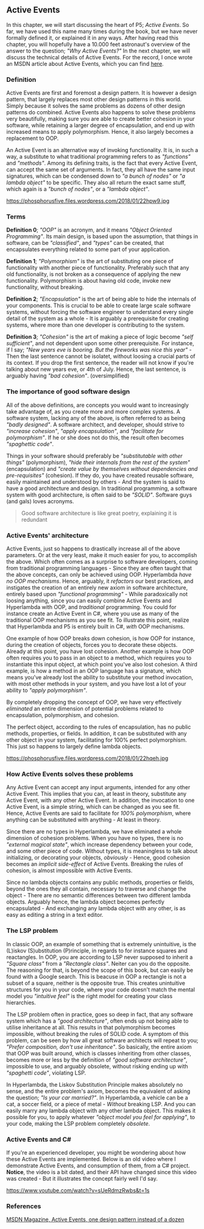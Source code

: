 ## Active Events

In this chapter, we will start discussing the heart of P5; *Active Events*. So far, we have used this name many times during the book, 
but we have never formally defined it, or explained it in any ways. After having read this chapter, you will hopefully have a 10.000 feet 
astronaut's overview of the answer to the question; *"Why Active Events?"* In the next chapter, we will discuss the technical details 
of Active Events. For the record, I once wrote an MSDN article about Active Events, which you can 
find [here](https://msdn.microsoft.com/en-us/magazine/mt795187). 

### Definition

Active Events are first and foremost a design pattern. It is however a design pattern, that largely replaces most other design patterns 
in this world. Simply because it solves the same problems as dozens of other design patterns do combined. Active Events also happens 
to solve these problems very beautifully, making sure you are able to create better cohesion in your software, while 
retaining a larger degree of encapsulation, and end up with increased means to apply polymorphism. Hence, it also largely becomes a 
replacement to OOP.

An Active Event is an alternative way of invoking functionality. It is, in such a way, a substitute to what traditional programming 
refers to as *"functions"* and *"methods"*. Among its defining traits, is the fact that every Active Event, can accept the same set 
of arguments. In fact, they all have the same input signatures, which can be condensed down to *"a bunch of nodes"* or *"a lambda object"* 
to be specific. They also all return the exact same stuff, which again is a _"bunch of nodes"_, or a *"lambda object"*.

https://phosphorusfive.files.wordpress.com/2018/01/22hpw9.jpg

### Terms

**Definition 0**; *"OOP"* is an acronym, and it means *"Object Oriented Programming"*. Its main design, is based upon the assumption, 
that things in software, can be *"classified"*, and *"types"* can be created, that encapsulates everything related to some part of your 
application.

**Definition 1**; *"Polymorphism"* is the art of substituting one piece of functionality with another piece of functionality. Preferably 
such that any old functionality, is not broken as a consequence of applying the new functionality. Polymorphism is about having old code, 
invoke new functionality, without breaking.

**Definition 2**; *"Encapsulation"* is the art of being able to hide the internals of your components. This is crucial to be able to 
create large scale software systems, without forcing the software engineer to understand every single detail of the system as a whole - 
It is arguably a prerequisite for creating systems, where more than one developer is contributing to the system.

**Definition 3**; *"Cohesion"* is the art of making a piece of logic become *"self sufficient"*, and not dependent upon some other 
prerequisite. For instance, if I say; *"New years eve is booring. But the fireworks was nice this year"* - Then the last sentence 
cannot be isolatet, without loosing a crucial parts of its context. If you drop the first sentence, the reader will not know if 
you're talking about new years eve, or 4th of July. Hence, the last sentence, is arguably having *"bad cohesion"*. (oversimplified)

### The importance of good software design

All of the above definitions, are concepts you would want to increasingly take advantage of, as you create more and more complex systems. A software 
system, lacking any of the above, is often referred to as being *"badly designed"*. A software architect, and developer, should strive 
to *"increase cohesion"*, *"apply encapsulation"*, and *"facilitate for polymorphism"*. If he or she does not do this, the result 
often becomes *"spaghettic code"*.

Things in your software should preferably be *"substitutable with other things"* (polymorphism), *"hide their internals from the rest of the system"* 
(encapsulation) and *"create value by themselves without dependencies and pre-requisites"* (cohesion). If they do, you have created 
reusable software, easily maintained and understood by others - And the system is said to have a good architecture and design. In 
traditional programming, a software system with good architecture, is often said to be _"SOLID"_. Software guys (and gals) loves acronyms.

> Good software architecture is like great poetry, explaining it is redundant

### Active Events' architecture

Active Events, just so happens to drastically increase all of the above parameters. Or at the very least, make it much easier for you, 
to accomplish the above. Which often comes as a surprise to software developers, coming from traditional programming languages - Since 
they are often taught that the above concepts, can only be achieved using OOP. Hyperlambda *have no OOP mechanisms*. Hence, arguably, 
it *refactors* our best practices, and instigates the creation of an entirely new axiom in software architecture, entirely based upon
_"functional programming"_ - While paradoxically not loosing anything, since you can easily combine Active Events and Hyperlambda with OOP, 
and *traditional* programming. You could for instance create an Active Event in C#, where you use as many of the traditional OOP mechanisms 
as you see fit. To illustrate this point, realize that Hyperlambda and P5 is entirely built in C#, _with_ OOP mechanisms.

One example of how OOP breaks down cohesion, is how OOP for instance, during the creation of objects, forces you to decorate these objects. 
Already at this point, you have lost cohesion. Another example is how OOP often requires you to pass in an object to a method, which 
requires you to instantiate this input object, at which point you've also lost cohesion. A third example, is how a method in an OOP 
language has a signature, which means you've already lost the ability to substitute your method invocation, with most other methods in 
your system, and you have lost a lot of your ability to *"apply polymorphism"*.

By completely dropping the concept of OOP, we have very effectively *eliminated* an entire dimension of potential problems related to 
encapsulation, polymorphism, and cohesion.

The perfect object, according to the rules of encapsulation, has no public methods, properties, or fields. In addition, it can be 
substituted with any other object in your system, facilitating for 100% perfect polymorphism. This just so happens to largely define 
lambda objects.

https://phosphorusfive.files.wordpress.com/2018/01/22hqeh.jpg

### How Active Events solves these problems

Any Active Event can accept any input arguments, intended for any other Active Event. This implies that you can, at least in theory, 
substitute any Active Event, with any other Active Event. In addition, the invocation to one Active Event, is a simple string, which 
can be changed as you see fit. Hence, Active Events are said to facilitate for *100% polymorphism*, where anything can be substituted 
with anything - At least in theory.

Since there are no types in Hyperlambda, we have eliminated a whole dimension of cohesion problems. When you have no types, there is 
no *"external magical state"*, which increase dependency between your code, and some other piece of code. Without types, it is 
meaningless to talk about initializing, or decorating your objects, *obviously* - Hence, good cohesion becomes an *implicit side-effect* 
of Active Events. Breaking the rules of cohesion, is almost impossible with Active Events.

Since no lambda objects contains any public methods, properties or fields, beyond the ones they all contain, necessary to traverse 
and change the object - There are no semantic differences between two different lambda objects. Arguably hence, the lambda object 
becomes perfectly encapsulated - And exchanging any lambda object with any other, is as easy as editing a string in a text editor.

### The LSP problem

In classic OOP, an example of something that is extremely unintuitive, is the (L)iskov (S)ubstitution (P)rinciple, in regards to 
for instance squares and reactangles. In OOP, you are according to LSP never supposed to inherit a *"Square class"* from a *"Rectangle class"*. 
Neiter can you do the opposite. The reasoning for that, is beyond the scope of this book, but can easily be found with a Google search. 
This is beacuse in OOP a rectangle is not a subset of a square, neither is the opposite true. This creates unintuitive structures 
for you in your code, where your code doesn't match the mental model you *"intuitive feel"* is the right model for creating your 
class hierarchies.

The LSP problem often in practice, goes so deep in fact, that any software system which has a *"good architecture"*, often ends 
up not being able to utilise inheritance at all. This results in that polymorphism becomes impossible, without breaking the rules 
of SOLID code. A symptom of this problem, can be seen by how all great software architects will repeat to 
you; *"Prefer composition, don't use inheritance"*. So basically, the entire axiom that OOP was built around, which is classes 
inheriting from other classes, becomes more or less by the definition of *"good software architecture"*, impossible to use, and 
arguably obsolete, without risking ending up with *"spaghetti code"*, violating LSP.

In Hyperlambda, the Liskov Substitution Principle makes absolutely no sense, and the entire problem's axiom, becomes the equivalent 
of asking the question; *"Is your car married?"*. In Hyperlambda, a vehicle can be a cat, a soccer field, or a piece of metal - _Without_ 
breaking LSP. And you can easily marry any lambda object with any other lambda object. This makes it possible for you, to apply 
whatever *"object model you feel for applying"*, to your code, making the LSP problem completely *obsolete*.

### Active Events and C#

If you're an experienced developer, you might be wondering about how these Active Events are implemented. Below is an old video
where I demonstrate Active Events, and consumption of them, from a C# project. **Notice**, the video is a bit dated, and their API
have changed since this video was created - But it illustrates the concept fairly well I'd say.

https://www.youtube.com/watch?v=sUeRdmzRwbs&t=1s

### References

[MSDN Magazine, Active Events, one design pattern instead of a dozen](https://msdn.microsoft.com/en-us/magazine/mt795187)